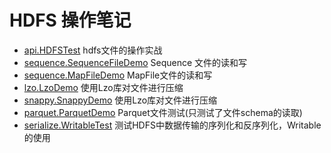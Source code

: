 # HDFS 操作笔记
* [api.HDFSTest](api.HDFSTest.java) hdfs文件的操作实战
* [sequence.SequenceFileDemo](sequence/SequenceFileDemo.java) Sequence 文件的读和写
* [sequence.MapFileDemo](sequence/MapFileDemo.java) MapFile文件的读和写
* [lzo.LzoDemo](lzo/LzoDemo.java) 使用Lzo库对文件进行压缩
* [snappy.SnappyDemo](snappy/SnappyDemo.java) 使用Lzo库对文件进行压缩
* [parquet.ParquetDemo](parquet/ParquetDemo.java) Parquet文件测试(只测试了文件schema的读取)
* [serialize.WritableTest](serialize/WritableTest.java) 测试HDFS中数据传输的序列化和反序列化，Writable的使用